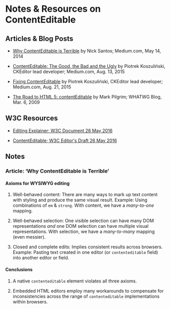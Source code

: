 # Notes &amp; Resources on ContentEditable

## Articles &amp; Blog Posts

* [Why ContentEditable is Terrible](https://medium.engineering/why-contenteditable-is-terrible-122d8a40e480#.9tiaal7bc) by Nick Santos; Medium.com, May 14, 2014

* [ContentEditable: The Good, the Bad and the Ugly](https://medium.com/content-uneditable/contenteditable-the-good-the-bad-and-the-ugly-261a38555e9c#.a6bmsi511) by Piotrek Koszuliński, CKEditor lead developer; Medium.com, Aug. 13, 2015

* [Fixing ContentEditable](https://medium.com/content-uneditable/fixing-contenteditable-1a9a5073c35d#.hgyzapq3w) by Piotrek Koszuliński, CKEditor lead developer; Medium.com, Aug. 21, 2015

* [The Road to HTML 5: contentEditable](https://blog.whatwg.org/the-road-to-html-5-contenteditable) by Mark Pilgrim; WHATWG Blog, Mar. 6, 2009

## W3C Resources

* [Editing Explainer; W3C Document 26 May 2016](https://w3c.github.io/editing/editing-explainer.html)

* [ContentEditable; W3C Editor's Draft 26 May 2016](https://w3c.github.io/editing/contentEditable.html)

## Notes

### Article: &lsquo;Why ContentEditable is Terrible&rsquo;

#### Axioms for WYSIWYG editing

1. Well-behaved content: There are many ways to mark up text content with styling and produce the same visual result. Example: Using combinations of <code>em</code> &amp; <code>strong</code>. With content, we have a _many-to-one_ mapping.

2. Well-behaved selection: One visible selection can have many DOM representations _and_ one DOM selection can have multiple visual representations. With selection, we have a _many-to-many_ mapping (even messier).

3. Closed and complete edits: Implies consistent results across browsers. Example: Pasting text created in one editor (or <code>contenteditable</code> field) into another editor or field.

#### Conclusions

1. A native <code>contenteditable</code> element violates all three axioms.

2. Embedded HTML editors employ many workarounds to compensate for inconsistencies across the range of <code>contenteditable</code> implementations within browsers.
